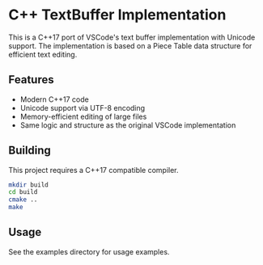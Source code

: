 # C++ TextBuffer Implementation

This is a C++17 port of VSCode's text buffer implementation with Unicode support. The implementation is based on a Piece Table data structure for efficient text editing.

## Features
- Modern C++17 code
- Unicode support via UTF-8 encoding
- Memory-efficient editing of large files
- Same logic and structure as the original VSCode implementation

## Building
This project requires a C++17 compatible compiler.

```bash
mkdir build
cd build
cmake ..
make
```

## Usage
See the examples directory for usage examples.
